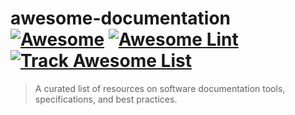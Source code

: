 # awesome-documentation [![Awesome](https://awesome.re/badge.svg)](https://awesome.re) [![Awesome Lint](https://github.com/pengqun/awesome-documentation/actions/workflows/action.yml/badge.svg?branch=main)](https://github.com/pengqun/awesome-documentation/actions/workflows/action.yml?query=branch%3Amain) [![Track Awesome List](https://www.trackawesomelist.com/badge.svg)](https://www.trackawesomelist.com/pengqun/awesome-documentation/)

> A curated list of resources on software documentation tools, specifications, and best practices.

